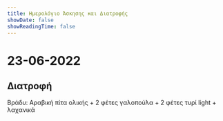 ```yaml
---
title: Ημερολόγιο Άσκησης και Διατροφής
showDate: false
showReadingTime: false
---
```


# 23-06-2022

## Διατροφή

Βράδυ: Αραβική πίτα ολικής + 2 φέτες γαλοπούλα + 2 φέτες τυρί light + λαχανικά
